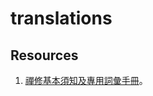 # translations

## Resources

1. [禪修基本須知及專用詞彙手冊](http://www.dhammarain.org.tw/books/articles/Foundamental_of_Mediatation.html)。
